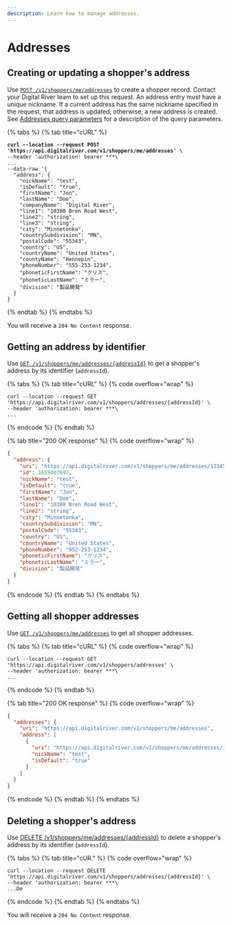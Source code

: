 ```yaml
---
description: Learn how to manage addresses.
---
```


# Addresses

## Creating or updating a shopper's address

Use [`POST /v1/shoppers/me/addresses`](https://www.digitalriver.com/docs/commerce-shopper-api/#tag/Addresses/paths/\~1v1\~1shoppers\~1me\~1addresses/post) to create a shopper record. Contact your Digital River team to set up this request. An address entry must have a unique nickname. If a current address has the same nickname specified in the request, that address is updated; otherwise, a new address is created. See [Addresses query parameters](../../general-resources/shopper-apis-reference/shoppers/addresses.md#addresses-query-parameters) for a description of the query parameters.&#x20;

{% tabs %}
{% tab title="cURL" %}
<pre class="language-http" data-overflow="wrap"><code class="lang-http"><strong>curl --location --request POST 'https://api.digitalriver.com/v1/shoppers/me/addresses' \
</strong>--header 'authorization: bearer ***\
...
--data-raw '{
  "address": {
    "nickName": "test",
    "isDefault": "true",
    "firstName": "Jon",
    "lastName": "Doe",
    "companyName": "Digital River",
    "line1": "10380 Bren Road West",
    "line2": "string",
    "line3": "string",
    "city": "Minnetonka",
    "countrySubdivision": "MN",
    "postalCode": "55343",
    "country": "US",
    "countryName": "United States",
    "countyName": "Hennepin",
    "phoneNumber": "555-253-1234",
    "phoneticFirstName": "クリス",
    "phoneticLastName": "ミラー",
    "division": "製品開発"
  }
}
</code></pre>
{% endtab %}
{% endtabs %}

You will receive a `204 No Content` response.

## Getting an address by identifier

Use [`GET /v1/shoppers/me/addresses/{addressId}`](https://www.digitalriver.com/docs/commerce-shopper-api/#tag/Addresses/paths/\~1v1\~1shoppers\~1me\~1addresses\~1%7BaddressId%7D/get) to get a shopper's address by its identifier (`addressId`).

{% tabs %}
{% tab title="cURL" %}
{% code overflow="wrap" %}
```http
curl --location --request GET 'https://api.digitalriver.com/v1/shoppers/addresses/{addressId}' \
--header 'authorization: bearer ***\
...
```
{% endcode %}
{% endtab %}

{% tab title="200 OK response" %}
{% code overflow="wrap" %}
```json
{
  "address": {
    "uri": "https://api.digitalriver.com/v1/shoppers/me/addresses/1234567890",
    "id": 1655007697,
    "nickName": "test",
    "isDefault": "true",
    "firstName": "Jon",
    "lastName": "Doe",
    "line1": "10380 Bren Road West",
    "line2": "string",
    "city": "Minnetonka",
    "countrySubdivision": "MN",
    "postalCode": "55343",
    "country": "US",
    "countryName": "United States",
    "phoneNumber": "952-253-1234",
    "phoneticFirstName": "クリス",
    "phoneticLastName": "ミラー",
    "division": "製品開発"
  }
}
```
{% endcode %}
{% endtab %}
{% endtabs %}

## Getting all shopper addresses

Use [`GET /v1/shoppers/me/addresses`](https://www.digitalriver.com/docs/commerce-shopper-api/#tag/Addresses/paths/\~1v1\~1shoppers\~1me\~1addresses/get) to get all shopper addresses.

{% tabs %}
{% tab title="cURL" %}
{% code overflow="wrap" %}
```http
curl --location --request GET 'https://api.digitalriver.com/v1/shoppers/addresses' \
--header 'authorization: bearer ***\
...
```
{% endcode %}
{% endtab %}

{% tab title="200 OK response" %}
{% code overflow="wrap" %}
```json
{
  "addresses": {
    "uri": "https://api.digitalriver.com/v1/shoppers/me/addresses",
    "address": [
      {
        "uri": "https://api.digitalriver.com/v1/shoppers/me/addresses/1234567890",
        "nickName": "test",
        "isDefault": "true"
      }
    ]
  }
}
```
{% endcode %}
{% endtab %}
{% endtabs %}

## Deleting a shopper's address

Use [DELETE /v1/shoppers/me/addresses/{addressId}](https://www.digitalriver.com/docs/commerce-shopper-api/#tag/Addresses/paths/\~1v1\~1shoppers\~1me\~1addresses\~1%7BaddressId%7D/delete) to delete a shopper's address  by its identifier (`addressId`).

{% tabs %}
{% tab title="cUR." %}
{% code overflow="wrap" %}
```http
curl --location --request DELETE 'https://api.digitalriver.com/v1/shoppers/addresses/{addressId}' \
--header 'authorization: bearer ***\
...De
```
{% endcode %}
{% endtab %}
{% endtabs %}

You will receive a `204 No Content` response.
